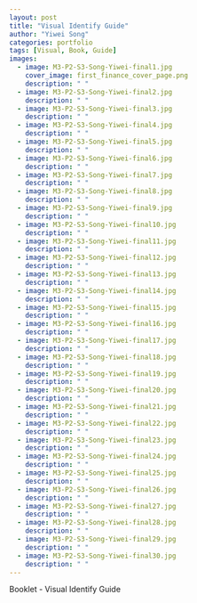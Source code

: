```yaml
---
layout: post
title: "Visual Identify Guide"
author: "Yiwei Song"
categories: portfolio
tags: [Visual, Book, Guide]
images:
  - image: M3-P2-S3-Song-Yiwei-final1.jpg
    cover_image: first_finance_cover_page.png
    description: " "
  - image: M3-P2-S3-Song-Yiwei-final2.jpg
    description: " "
  - image: M3-P2-S3-Song-Yiwei-final3.jpg
    description: " "
  - image: M3-P2-S3-Song-Yiwei-final4.jpg
    description: " "
  - image: M3-P2-S3-Song-Yiwei-final5.jpg
    description: " "
  - image: M3-P2-S3-Song-Yiwei-final6.jpg
    description: " "
  - image: M3-P2-S3-Song-Yiwei-final7.jpg
    description: " "
  - image: M3-P2-S3-Song-Yiwei-final8.jpg
    description: " "
  - image: M3-P2-S3-Song-Yiwei-final9.jpg
    description: " "
  - image: M3-P2-S3-Song-Yiwei-final10.jpg
    description: " "
  - image: M3-P2-S3-Song-Yiwei-final11.jpg
    description: " "
  - image: M3-P2-S3-Song-Yiwei-final12.jpg
    description: " "
  - image: M3-P2-S3-Song-Yiwei-final13.jpg
    description: " "
  - image: M3-P2-S3-Song-Yiwei-final14.jpg
    description: " "
  - image: M3-P2-S3-Song-Yiwei-final15.jpg
    description: " "
  - image: M3-P2-S3-Song-Yiwei-final16.jpg
    description: " "
  - image: M3-P2-S3-Song-Yiwei-final17.jpg
    description: " "
  - image: M3-P2-S3-Song-Yiwei-final18.jpg
    description: " "
  - image: M3-P2-S3-Song-Yiwei-final19.jpg
    description: " "
  - image: M3-P2-S3-Song-Yiwei-final20.jpg
    description: " "
  - image: M3-P2-S3-Song-Yiwei-final21.jpg
    description: " "
  - image: M3-P2-S3-Song-Yiwei-final22.jpg
    description: " "
  - image: M3-P2-S3-Song-Yiwei-final23.jpg
    description: " "
  - image: M3-P2-S3-Song-Yiwei-final24.jpg
    description: " "
  - image: M3-P2-S3-Song-Yiwei-final25.jpg
    description: " "
  - image: M3-P2-S3-Song-Yiwei-final26.jpg
    description: " "
  - image: M3-P2-S3-Song-Yiwei-final27.jpg
    description: " "
  - image: M3-P2-S3-Song-Yiwei-final28.jpg
    description: " "
  - image: M3-P2-S3-Song-Yiwei-final29.jpg
    description: " "
  - image: M3-P2-S3-Song-Yiwei-final30.jpg
    description: " "
---
```

Booklet - Visual Identify Guide
